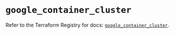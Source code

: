 # `google_container_cluster`

Refer to the Terraform Registry for docs: [`google_container_cluster`](https://registry.terraform.io/providers/hashicorp/google/6.38.0/docs/resources/container_cluster).
